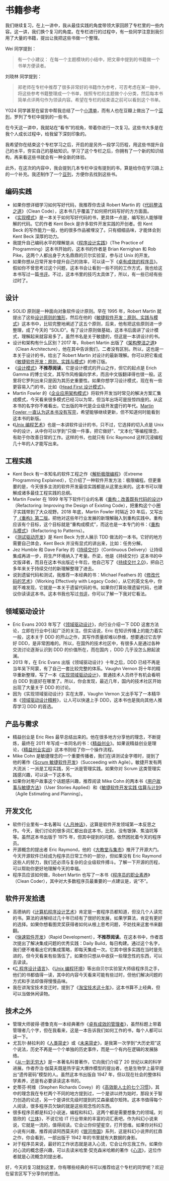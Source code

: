 # 书籍参考

我们继续复习，在上一讲中，我从最佳实践的角度带领大家回顾了专栏里的一些内容。这一讲，我们换个复习的角度。在专栏进行的过程中，有一些同学注意到我引用了大量的书籍，提出让我把这些书做一个整理。

Wei 同学提到：

> 有一个小建议： 在每一个主题模块的小结中，把文章中提到的书籍做一个书单方便读者。

刘晓林 同学提到：

> 郑老师在专栏中推荐了很多非常好的书籍作为参考，可否考虑在某一期中，将这些参考书籍整理成一个书单，按照专栏的主题做个小分类，然后每本书简单点评两句作为领读内容。希望在专栏的结束语之前可以看到这个书单。

Y024 同学甚至在留言中帮我总结了一个[小清单](http://time.geekbang.org/column/article/90231)，而有人也在豆瓣上做出了一个[豆列](http://www.douban.com/doulist/112766085/)，罗列了专栏中提到的一些书。

在今天这一讲中，我就站在“看书”的视角，带着你进行一次复习。这些书大多是在我个人成长过程中，给我留下深刻印象的。

我希望你在结束这个专栏学习之后，开启的是另外一段学习历程，用这些书提升自己的水平，夯实自己的基础知识。学习了这个专栏之后，你拥有了一个新的知识结构，再来看这些书就会有一种全新的体验。

此外，在这次的内容中，我会提到几本专栏中没有提到的书，算是给你在学习路上的一个补充。我还制作了一个[豆列](http://www.douban.com/doulist/113366760/)，方便你去找到这些书。



## 编码实践

- 如果你想详细学习如何写好代码，我推荐你去读 Robert Martin 的《[代码整洁之道](http://book.douban.com/subject/4199741/)》（Clean Code），这本书几乎覆盖了如何把代码写好的方方面面。
- 《[实现模式](http://book.douban.com/subject/3324516/)》是一本关于如何写好代码的书，更具体一点是，编写别人能够理解的代码。它的作者 Kent Beck 是许多软件开发实践的开创者。但 Kent Beck 的写作能力一般，他的很多作品被埋没了。只有细细品味，才能体会到 Kent Beck 深厚的功力。
- 我提升自己编码水平的理解是从《[程序设计实践](http://book.douban.com/subject/1173548/)》（The Practice of Programming）这本书开始的，这本书的作者是 Brian Kernighan 和 Rob Pike，这两个人都出身于大名鼎鼎的贝尔实验室，参与过 Unix 的开发。
- 如果你想从日常开发中提升自己的效率，可以读一下《[卓有成效的程序员](http://book.douban.com/subject/3558788/)》。假如你不曾思考过这个问题，这本书会让看到一些不同的工作方式，我也给这本书写过一篇[书评](http://book.douban.com/review/1517237/)。不过，这本书里的技巧太具体了，所以，有一些已经有些过时了。





## 设计

- SOLID 原则是一种面向对象软件设计原则。早在 1995 年，Robert Martin 就提出了这些[设计原则的雏形](http://groups.google.com/d/topic/comp.object/WICPDcXAMG8?hl=en)，然后在他的《[敏捷软件开发：原则、实践与模式](http://book.douban.com/subject/1140457/)》这本书中，比较完整地阐述了这五个原则，后来，他有把这些原则进一步整理，成了今天的 “SOLID”。有了设计原则做基础，这本书后面讲了设计模式，理解起来就容易多了。虽然书名是关于敏捷的，但这是一本讲设计的书。
- 设计和架构有什么区别？2017 年，Robert Martin 出版了《[架构整洁之道](http://book.douban.com/subject/30333919/)》（Clean Architecture），他在其中告诉我们，二者没有区别。所以，这也是一本关于设计的书，给出了 Robert Martin 对设计的最新理解。你可以把它看成《[敏捷软件开发：原则、实践与模式](http://book.douban.com/subject/1140457/)》的修订版。
- 《[设计模式](http://book.douban.com/subject/1052241/)》**不推荐阅读**，它是设计模式的开山之作，但它的起点是 Erich Gamma 的博士论文，其写作风格偏向学术，而且中文版翻译得也很一般。这里将它罗列出来只是因为其历史重要性。如果你想学习设计模式，现在有一些更容易入门的书，比如《[Head First 设计模式](http://book.douban.com/subject/2243615/)》。
- Martin Fowler 的《[企业应用架构模式](http://book.douban.com/subject/1230559/)》将软件开发当时常见的解决方案汇集成模式，今天看来很多模式已经习以为常，但当年出场可是技惊四座的。从这本书的名字你不难看出，它出版的年代是企业级开发盛行的年代。[Martin Fowler 一直认为这本书没有写完](http://www.martinfowler.com/eaaDev/)，希望能够继续更新，但不知道何时能看到这本书的新版。
- 《[Unix 编程艺术](http://book.douban.com/subject/1467587/)》也是一本讲软件设计的书，只不过，它选择的切入点是 Unix 中的设计，从中你可以学到“只做一件事，把它做好”、“文本化”等编程理念，有助于你改善日常的工作。这样的书，也就只有 Eric Raymond 这样沉浸编程几十年的人才能写出来。





## 工程实践

- Kent Beck 有一本知名的软件工程之作《[解析极限编程](http://book.douban.com/subject/6828074/)》（Extreme Programming Explained），它介绍了一种软件开发方法：极限编程。但更重要的是，今天很多主流的软件开发最佳实践都是从这里出来的。这本书可以理解成诸多最佳工程实践的总纲。
- Martin Fowler 在 1999 年写下软件行业的名著《[重构：改善既有代码的设计](http://book.douban.com/subject/4262627/)》（Refactoring: Improving the Design of Existing Code），把重构这个小圈子实践带到了大众视野。2018 年底，Martin Fowler 时隔近 20 年后，又写出了[《重构》第二版](http://book.douban.com/subject/30468597/)。把他对这些年行业发展的新理解融入到重构实践中。重构应该有个目标，这个目标就是“重构成模式”，而这也是一本专门的书：《[重构与模式](http://book.douban.com/subject/5360962/)》（Refactoring to Patterns）。
- 《[测试驱动开发](http://book.douban.com/subject/1230036/)》是 Kent Beck 为世人展示 TDD 做法的一本书。它好的地方需要自己体会，Kent Beck 并没有显式的讲出来，比如：任务分解。
- Jez Humble 和 Dave Farley 的《[持续交付](http://book.douban.com/subject/6862062/)》（Continuous Delivery）让持续集成再进一步，将生产环境纳入了考量。乔梁，他是《持续交付》这本书的中文版译者，而且在这本书出版近十年后，他自己写了《[持续交付 2.0](http://book.douban.com/subject/30419555/)》，把自己多年来关于持续交付的新理解整理了进去。
- 说到遗留代码和测试，我推荐一本经典的书：Michael Feathers 的《[修改代码的艺术](http://book.douban.com/subject/2248759/)》（Working Effectively with Legacy Code），从它的英文名中，你就不难发现，它就是一本关于遗留代码的书。如果你打算处理遗留代码，也建议你读读这本书。这本书我也写过[书评](http://book.douban.com/review/1226942/)，你可以了解一下我对它看法。





## 领域驱动设计

- Eric Evans 2003 年写了《[领域驱动设计](http://book.douban.com/subject/1629512/)》，向行业介绍一下 DDD 这套方法论，立即在行业中引起广泛的关注。但实话说，Eric 在知识传播上的能力着实一般，这本关于 DDD 的开山之作，其写作质量却难以恭维，想要通过它去学好 DDD，是非常困难的。所以，在国外的技术社区中，有很多人是通过各种交流讨论逐渐认识到 DDD 的价值所在，而在国内 ，DDD 几乎没怎么掀起波澜。
- 2013 年，在 Eric Evans 出版《领域驱动设计》十年之后，DDD 已经不再是当年吴下阿蒙，有了自己一套比较完整的体系。Vaughn Vernon 将十年的精华重新整理，写了一本《[实现领域驱动设计](http://book.douban.com/subject/25844633/)》，普通技术人员终于有机会看明白 DDD 到底好在哪里了。所以，你会发现，最近几年，国内的技术社区开始出现了大量关于 DDD 的讨论。
- 因为《实现领域驱动设计》实在太厚，Vaughn Vernon 又出手写了一本精华本《[领域驱动设计精粹](http://book.douban.com/subject/30333944/)》，让人可以快速上手 DDD，这本书也是我向其他人推荐学习 DDD 的首选。





## 产品与需求

- 精益创业是 Eric Ries 最早总结出来的。他在很多地方分享他的理念，不断提炼，最终在 2011 年写成一本同名的书：《[精益创业](http://book.douban.com/subject/10945606/)》。如果说精益创业是理论，《[精益创业实战](http://book.douban.com/subject/20505765/)》这本书则给了你一个操作流程。
- Mike Cohn 是敏捷理念的一个重要传播者，我们在讲测试金字塔时，提到了他的著作《[Scrum 敏捷软件开发](http://book.douban.com/subject/5334585/)》（Succeeding with Agile）。敏捷开发有两大流派：一派是工程实践，另一派是管理实践。如果你对 Scrum 这类管理实践感兴趣，可以读一下这本书。
- 如果你对用户故事这个话题感兴趣，推荐阅读 Mike Cohn 的两本书《[用户故事与敏捷方法](http://book.douban.com/subject/4743056/)》（User Stories Applied）和《[敏捷软件开发实践 估算与计划](http://book.douban.com/subject/26811747/)》（Agile Estimating and Planning）。





## 开发文化

- 软件行业里有一本名著叫《[人月神话](http://book.douban.com/subject/1102259/)》，这算是软件开发领域第一本反思之作。今天，我们讨论的很多词汇都出自这本书，比如，没有银弹、焦油坑等等。虽然这本书出版于 1975 年，但其中提到的问题，依然困扰着今天的程序员。
- 开源概念的提出者 Eric Raymond，他的《[大教堂与集市](http://book.douban.com/subject/25881855/)》推开了开源大门。今天开源软件已经成为程序员日常工作的一部分，但如果没有 Eric Raymond 这些人的努力，我们还必须与复杂的企业级软件搏斗。了解一下开源的历程，可以帮助你更好地理解今天的幸福。
- 程序员应该如何做，Robert Martin 也写了一本书《[程序员的职业素养](http://book.douban.com/subject/11614538/)》（Clean Coder），其中对大多数程序员最重要的一点建议是，说“不”。





## 软件开发拾遗

- 高德纳的《[计算机程序设计艺术](http://book.douban.com/subject/26681685/)》肯定是一套程序员都知道，但没几个人读完的书。算法的讲解经过几十年已经有了很好的发展，如果学算法，肯定有更好的选择。如果你想看图灵奖获得者如何从根上思考问题，不妨找来这套书来翻翻。
- 《[快速软件开发](http://book.douban.com/subject/3151486/)》（Rapid Development），**不推荐阅读**。在这本书中，作者首次提出了解决集成问题的优秀实践：Daily Build，每日构建。通过这个名字，我们便不难看出它的集成策略，即每天集成一次。它其中很多实践在当时是先进的，但今天看来有些落伍了。如果你只想从中收获一些理念性的东西，可以去读读。
- 《[C 程序设计语言](http://book.douban.com/subject/1139336/)》、《[Unix 编程环境](http://book.douban.com/subject/1033144/)》等出自贝尔实验室大师级程序员之手，他们的书都值得一读，其中的内容今天看来可能有些过时，但他们解决问题的方式和手法却值得慢慢品味。
- 我在讲淘宝技术变迁时，提到了《[淘宝技术这十年](http://book.douban.com/subject/24335672/)》，这本书算不上经典，但可以当做休闲读物。





## 技术之外

- 管理大师彼得·德鲁克有一本经典著作《[卓有成效的管理者](http://book.douban.com/subject/1322025/)》，虽然标题上带着管理者几个字，但在我看来，这是一本告诉我们如何工作的书，每个人都可以读一下。
- 尤瓦尔·赫拉利的《[人类简史](http://book.douban.com/subject/25985021/)》或《[未来简史](http://book.douban.com/subject/26943161/)》，是我第一次学到“大历史观”这个说法，历史不再是一个个单独的历史事件，而是一个有内在逻辑的发展脉络。
- 《[从一到无穷大](http://book.douban.com/subject/1102715/)》是一本著名科普著作，它向我们介绍了 20 世纪以来的科学进展。作者乔治·伽莫夫既是热宇宙大爆炸模型的提出者，也是生物学上最早提出“遗传密码”模型的人。虽然这本书出版自 1947 年，但以现在社会的整体科学素养，还是有必要读读这本书的。
- 史蒂芬·柯维（Stephen Richards Covey）的《[高效能人士的七个习惯](http://book.douban.com/subject/26284789/)》，其中的理念我在专栏两个不同的地方提到过，一个是讲以终为始时，那段关于智力创造的论述，另一个是讲优先级时提到的艾森豪威尔矩阵。这本书值得每个人阅读，很多程序员欠缺的就是这些观念性的东西。
- 很多程序员都是科幻小说迷，编程和科幻，这两个都是需要想象力的领域。刘慈欣的《[三体](http://book.douban.com/subject/6518605/)》，不说它给 IT 行业带来的丰富的词汇表吧，作为科幻小说来说，它就是一流的，值得阅读。它会让你仰望星空，打开思维。如果你对科幻小说有兴趣，推荐阅读阿西莫夫的《[银河帝国](http://book.douban.com/subject/26389895/)》系列，这是科幻小说界的扛鼎之作，你会看到，一部出版于 1942 年的书里就有大数据的身影。
- 对于程序员来说，最好的工作状态就是进入心流，它会让你忘我工作。如果你对心流的概念感兴趣，可以去读米哈里·契克森米哈赖的著作《[心流](http://book.douban.com/subject/27186106/)》，这位作者就是心流概念的提出者。

好，今天的复习就到这里，你有哪些经典的书可以推荐给这个专栏的同学呢？欢迎在留言区写下分享你的想法。















































